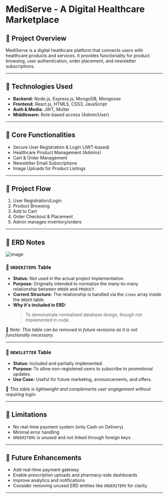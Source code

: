 # MediServe - A Digital Healthcare Marketplace

## 📌 Project Overview
MediServe is a digital healthcare platform that connects users with healthcare products and services. It provides functionality for product browsing, user authentication, order placement, and newsletter subscriptions.

---

## 📘 Technologies Used
- **Backend:** Node.js, Express.js, MongoDB, Mongoose
- **Frontend:** React.js, HTML5, CSS3, JavaScript
- **Auth & Media:** JWT, Multer
- **Middleware:** Role-based access (Admin/User)

---

## 🔧 Core Functionalities
- Secure User Registration & Login (JWT-based)
- Healthcare Product Management (Admins)
- Cart & Order Management
- Newsletter Email Subscriptions
- Image Uploads for Product Listings

---

## 🔄 Project Flow
1. User Registration/Login
2. Product Browsing
3. Add to Cart
4. Order Checkout & Placement
5. Admin manages inventory/orders

---

## 🧩 ERD Notes
![image](https://github.com/user-attachments/assets/59be5c1c-90a8-4e37-ba3b-5667856cade2)

### 🔹 `ORDERITEMS` Table
- **Status:** Not used in the actual project implementation.
- **Purpose:** Originally intended to normalize the many-to-many relationship between `ORDER` and `PRODUCT`.
- **Current Structure:** The relationship is handled via the `items` array inside the `ORDER` table.
- **Why it's included in ERD:** 
  > To demonstrate normalized database design, though not implemented in code.

📝 _Note: This table can be removed in future revisions as it is not functionally necessary._

---

### 🔹 `NEWSLETTER` Table
- **Status:** Included and partially implemented.
- **Purpose:** To allow non-registered users to subscribe to promotional updates.
- **Use Case:** Useful for future marketing, announcements, and offers.

📝 _This table is lightweight and complements user engagement without requiring login._

---

## 🚫 Limitations
- No real-time payment system (only Cash on Delivery)
- Minimal error handling
- `ORDERITEMS` is unused and not linked through foreign keys

---

## 🚀 Future Enhancements
- Add real-time payment gateway
- Enable prescription uploads and pharmacy-side dashboards
- Improve analytics and notifications
- Consider removing unused ERD entities like `ORDERITEMS` for clarity

---
